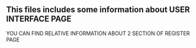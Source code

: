 ## This files includes some information about USER INTERFACE PAGE 

YOU CAN FIND RELATIVE INFORMATION ABOUT 2 SECTION OF REGISTER PAGE


